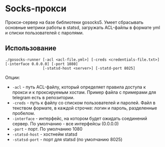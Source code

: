# Socks-прокси
Прокси-сервер на базе библиотеки gosocks5. Умеет сбрасывать основные метрики работы в statsd, загружать ACL-файлы в формате yml и списки пользователей с паролями.

## Использование
```
./gosocks-runner [-acl <acl-file.yml>] [-creds <credentials-file.txt>] [-interface 0.0.0.0] [-port 1080]
                 [-statsd-host <server>] [-statd-port 8025]
```

Опции:

  - `-acl` - путь ACL-файлу, который определяет правила доступа к прокси и к проксируемым хостам. Пример файла с примерами для telegram есть в репозитории.
  - `-creds` - путь к файлу со списком пользователей и паролей. Файл в текством формате, в каждой строчке: логин и пароль, разделенные пробелом.
  - `-interface` - интерфейс, на котором будет ожидать соединений сервер. По умолчанию - все интерфейсы (0.0.0.0)
  - `-port` - порт. По умолчанию 1080
  - `-statsd-host` - хостнейм statsd
  - `-statsd-port` - порт для statsd (по умолчанию 8025)
